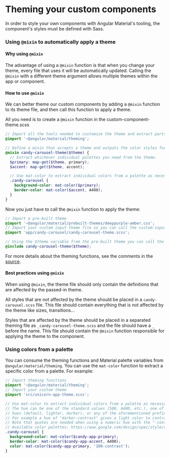 # Theming your custom components
In order to style your own components with Angular Material's tooling, the component's styles must be defined with Sass.

### Using `@mixin` to automatically apply a theme

#### Why using `@mixin`
The advantage of using a `@mixin` function is that when you change your theme, every file that uses it will be automatically updated.
Calling the `@mixin` with a different theme argument allows multiple themes within the app or component.

#### How to use `@mixin`
We can better theme our custom components by adding a `@mixin` function to its theme file, and then call this function to apply a theme.

All you need is to create a `@mixin` function in the custom-component-theme.scss

```scss
// Import all the tools needed to customize the theme and extract parts of it
@import '~@angular/material/theming';

// Define a mixin that accepts a theme and outputs the color styles for the component.
@mixin candy-carousel-theme($theme) {
  // Extract whichever individual palettes you need from the theme.
  $primary: map-get($theme, primary);
  $accent: map-get($theme, accent);

  // Use mat-color to extract individual colors from a palette as necessary.
  .candy-carousel {
    background-color: mat-color($primary);
    border-color: mat-color($accent, A400);
  }
}
```
Now you just have to call the `@mixin` function to apply the theme:

```scss
// Import a pre-built theme
@import '~@angular/material/prebuilt-themes/deeppurple-amber.css';
// Import your custom input theme file so you can call the custom-input-theme function
@import 'app/candy-carousel/candy-carousel-theme.scss';

// Using the $theme variable from the pre-built theme you can call the theming function
@include candy-carousel-theme($theme);
```

For more details about the theming functions, see the comments in the
[source](https://github.com/angular/material2/blob/master/src/lib/core/theming/_theming.scss).

#### Best practices using `@mixin`
When using `@mixin`, the theme file should only contain the definitions that are affected by the passed-in theme.

All styles that are not affected by the theme should be placed in a `candy-carousel.scss` file. This file should contain everything that is not affected by the theme like sizes, transitions...

Styles that are affected by the theme should be placed in a separated theming file as `_candy-carousel-theme.scss` and the file should have a `_` before the name. This file should contain the `@mixin` function responsible for applying the theme to the component.


### Using colors from a palette
You can consume the theming functions and Material palette variables from `@angular/material/theming`.
You can use the `mat-color` function to extract a specific color from a palette. For example:

```scss
// Import theming functions
@import '~@angular/material/theming';
// Import your custom theme
@import 'src/unicorn-app-theme.scss';

// Use mat-color to extract individual colors from a palette as necessary.
// The hue can be one of the standard values (500, A400, etc.), one of the three preconfigured
// hues (default, lighter, darker), or any of the aforementioned prefixed with "-contrast".
// For example a hue of "darker-contrast" gives a light color to contrast with a "darker" hue.
// Note that quotes are needed when using a numeric hue with the "-contrast" modifier.
// Available color palettes: https://www.google.com/design/spec/style/color.html
.candy-carousel {
  background-color: mat-color($candy-app-primary);
  border-color: mat-color($candy-app-accent, A400);
  color: mat-color($candy-app-primary, '100-contrast');
}
```
